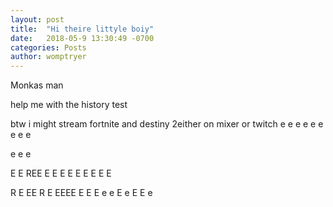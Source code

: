 ```yaml
---
layout: post
title:  "Hi theire littyle boiy"
date:   2018-05-9 13:30:49 -0700
categories: Posts
author: womptryer
---
```


Monkas man

help me with the history test


btw i might stream fortnite and destiny 2either on mixer or twitch
e
e
e
e
e
e
e
e
e

e
e
e



E
E
REE
E
E
E
E
E
E
E
E
E

R
E
EE
R
E
EEEE
E
E
E
e
e
E
e
E
E
e

